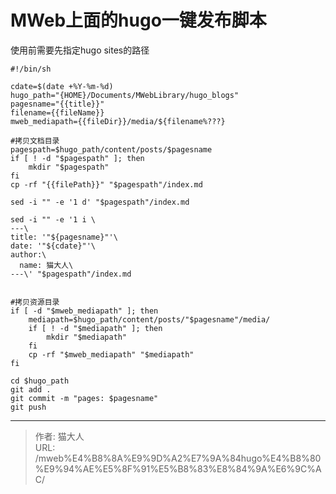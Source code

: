 # MWeb上面的hugo一键发布脚本


使用前需要先指定hugo sites的路径
```
#!/bin/sh

cdate=$(date +%Y-%m-%d)
hugo_path="{HOME}/Documents/MWebLibrary/hugo_blogs"
pagesname="{{title}}"
filename={{fileName}}
mweb_mediapath={{fileDir}}/media/${filename%???}

#拷贝文档目录
pagespath=$hugo_path/content/posts/$pagesname
if [ ! -d "$pagespath" ]; then
    mkdir "$pagespath"
fi
cp -rf "{{filePath}}" "$pagespath"/index.md

sed -i "" -e '1 d' "$pagespath"/index.md

sed -i "" -e '1 i \
---\
title: '"${pagesname}"'\
date: '"${cdate}"'\
author:\
  name: 猫大人\
---\' "$pagespath"/index.md


#拷贝资源目录
if [ -d "$mweb_mediapath" ]; then
    mediapath=$hugo_path/content/posts/"$pagesname"/media/
	if [ ! -d "$mediapath" ]; then
	    mkdir "$mediapath"
	fi
	cp -rf "$mweb_mediapath" "$mediapath"
fi

cd $hugo_path
git add .
git commit -m "pages: $pagesname"
git push
```

---

> 作者: 猫大人  
> URL: /mweb%E4%B8%8A%E9%9D%A2%E7%9A%84hugo%E4%B8%80%E9%94%AE%E5%8F%91%E5%B8%83%E8%84%9A%E6%9C%AC/  

